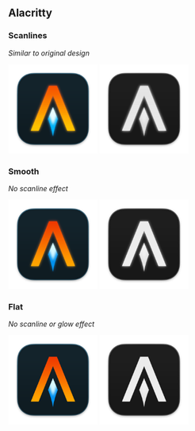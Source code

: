 Alacritty
---------

### Scanlines
*Similar to original design*
<p>
  <img src="alacritty/icons/scanlines/alacritty_scanlines_full.png" width="180" />
  <img src="alacritty/icons/scanlines_mono/alacritty_scanlines_mono_full.png" width="180" />
</p>

### Smooth
*No scanline effect*
<p>
  <img src="alacritty/icons/smooth/alacritty_smooth_full.png" width="180" />
  <img src="alacritty/icons/smooth_mono/alacritty_smooth_mono_full.png" width="180" />
</p>

### Flat
*No scanline or glow effect*
<p>
  <img src="alacritty/icons/flat/alacritty_flat_full.png" width="180" />
  <img src="alacritty/icons/flat_mono/alacritty_flat_mono_full.png" width="180" />
</p>

